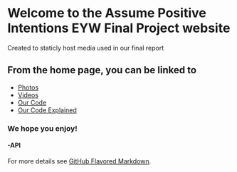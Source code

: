 # Welcome to the Assume Positive Intentions EYW Final Project website

Created to staticly host media used in our final report

## From the home page, you can be linked to
- [Photos](https://assumepositiveintentions.github.io/Final/photos)
- [Videos](https://assumepositiveintentions.github.io/Final/videos)
- [Our Code](https://assumepositiveintentions.github.io/Final/code)
- [Our Code Explained](https://assumepositiveintentions.github.io/Final/decoded)

### We hope you enjoy!

#### -API

For more details see [GitHub Flavored Markdown](https://guides.github.com/features/mastering-markdown/).
